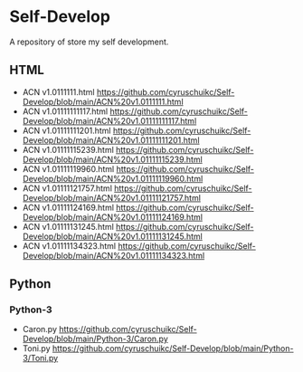 # Self-Develop
A repository of store my self development.
## HTML
- ACN v1.0111111.html
https://github.com/cyruschuikc/Self-Develop/blob/main/ACN%20v1.0111111.html
- ACN v1.01111111117.html
https://github.com/cyruschuikc/Self-Develop/blob/main/ACN%20v1.01111111117.html
- ACN v1.01111111201.html
https://github.com/cyruschuikc/Self-Develop/blob/main/ACN%20v1.01111111201.html
- ACN v1.01111115239.html
https://github.com/cyruschuikc/Self-Develop/blob/main/ACN%20v1.01111115239.html
- ACN v1.01111119960.html
https://github.com/cyruschuikc/Self-Develop/blob/main/ACN%20v1.01111119960.html
- ACN v1.01111121757.html
https://github.com/cyruschuikc/Self-Develop/blob/main/ACN%20v1.01111121757.html
- ACN v1.01111124169.html
https://github.com/cyruschuikc/Self-Develop/blob/main/ACN%20v1.01111124169.html
- ACN v1.01111131245.html
https://github.com/cyruschuikc/Self-Develop/blob/main/ACN%20v1.01111131245.html
- ACN v1.01111134323.html
https://github.com/cyruschuikc/Self-Develop/blob/main/ACN%20v1.01111134323.html
## Python
### Python-3
- Caron.py
https://github.com/cyruschuikc/Self-Develop/blob/main/Python-3/Caron.py
- Toni.py
https://github.com/cyruschuikc/Self-Develop/blob/main/Python-3/Toni.py
